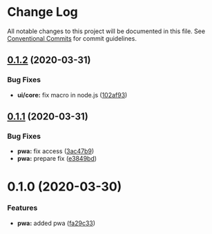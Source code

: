 # Change Log

All notable changes to this project will be documented in this file.
See [Conventional Commits](https://conventionalcommits.org) for commit guidelines.

## [0.1.2](https://github.com/querycap/webappkit/compare/@querycap/pwa@0.1.1...@querycap/pwa@0.1.2) (2020-03-31)


### Bug Fixes

* **ui/core:** fix macro in node.js ([102af93](https://github.com/querycap/webappkit/commit/102af9372adae55c61f45221c1096658147f7e22))





## [0.1.1](https://github.com/querycap/webappkit/compare/@querycap/pwa@0.1.0...@querycap/pwa@0.1.1) (2020-03-31)


### Bug Fixes

* **pwa:** fix access ([3ac47b9](https://github.com/querycap/webappkit/commit/3ac47b99eca1516865d75dcad5cffa0ddb86c0d3))
* **pwa:** prepare fix ([e3849bd](https://github.com/querycap/webappkit/commit/e3849bddf227d05c57821856a87b4676129f228a))





# 0.1.0 (2020-03-30)


### Features

* **pwa:** added pwa ([fa29c33](https://github.com/querycap/webappkit/commit/fa29c33e5975a49b711c9b8bb0f633b668d40a9d))
